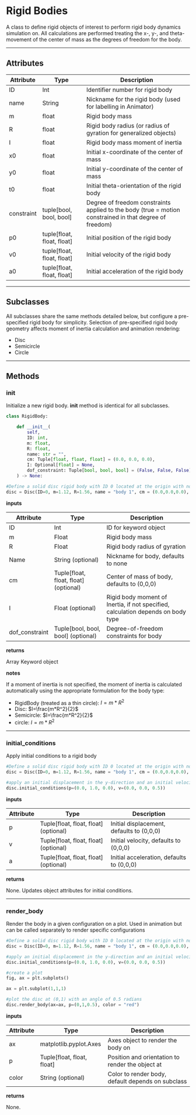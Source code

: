 # Rigid Bodies


A class to define rigid objects of interest to perform rigid body dynamics simulation on.  All calculations are performed treating the x-, y-, and theta- movement of the center of mass as the degrees of freedom for the body.

---

## Attributes


| Attribute | Type | Description|
|---------|-------------|-------------|
| ID | Int | Identifier number for rigid body |
| name | String | Nickname for the rigid body (used for labelling in Animator) |
| m | float | Rigid body mass |
| R | float | Rigid body radius (or radius of gyration for generalized objects) |
| I | float | Rigid body mass moment of inertia |
| x0 | float | Initial x-coordinate of the center of mass |
| y0 | float | Initial y-coordinate of the center of mass |
| t0 | float | Initial theta-orientation of the rigid body |
| constraint | tuple[bool, bool, bool] | Degree of freedom constraints applied to the body (true = motion constrained in that degree of freedom) |
| p0 | tuple[float, float, float] | Initial position of the rigid body |
| v0 | tuple[float, float, float] | Initial velocity of the rigid body |
| a0 | tuple[float, float, float] | Initial acceleration of the rigid body |

---

## Subclasses

All subclasses share the same methods detailed below, but configure a pre-specified rigid body for simplicity.  Selection of pre-specified rigid body geometry affects moment of inertia calculation and animation rendering:

- Disc
- Semicircle
- Circle

---

## Methods


### __init__

Initialize a new rigid body.  __init__ method is identical for all subclasses.

``` python
class RigidBody:

    def __init__(
        self,
        ID: int,
        m: float,
        R: float,
        name: str = "",
        cm: Tuple[float, float, float] = (0.0, 0.0, 0.0),
        I: Optional[float] = None,
        dof_constraint: Tuple[bool, bool, bool] = (False, False, False),
    ) -> None:

#Define a solid disc rigid body with ID 0 located at the origin with no motion in the x-direction
disc = Disc(ID=0, m=1.12, R=1.56, name = "body 1", cm = (0.0,0.0,0.0), dof_constraint = (True, False, False))
```
__inputs__

| Attribute | Type | Description|
|---------|-------------|-------------|
| ID | Int | ID for keyword object |
| m | Float | Rigid body mass |
| R | Float | Rigid body radius of gyration |
| Name | String (optional) | Nickname for body, defaults to none |
| cm | Tuple[float, float, float] (optional) | Center of mass of body, defaults to (0,0,0) |
| I | Float (optional) | Rigid body moment of Inertia, if not specified, calculation depends on body type |
| dof_constraint | Tuple[bool, bool, bool] (optional) | Degree-of-freedom constraints for body |


__returns__

Array Keyword object

__notes__

If a moment of inertia is not specified, the moment of inertia is calculated automatically using the appropriate formulation for the body type:

- RigidBody (treated as a thin circle): $I=m*R^2$
- Disc: $I=\frac{m*R^2}{2}$
- Semicircle: $I=\frac{m*R^2}{2}$
- circle: $I=m*R^2$

---

### __initial_conditions__

Apply initial conditions to a rigid body

``` python
#Define a solid disc rigid body with ID 0 located at the origin with no motion in the x-direction
disc = Disc(ID=0, m=1.12, R=1.56, name = "body 1", cm = (0.0,0.0,0.0), dof_constraint = (True, False, False))

#apply an initial displacement in the y-direction and an initial velocity in the theta direction
disc.initial_conditions(p=(0.0, 1.0, 0.0), v=(0.0, 0.0, 0.5))
```

__inputs__

| Attribute | Type | Description|
|---------|-------------|-------------|
| p | Tuple[float, float, float] (optional) | Initial displacement, defaults to (0,0,0) |
| v | Tuple[float, float, float] (optional) | Initial velocity, defaults to (0,0,0) |
| a | Tuple[float, float, float] (optional) | Initial acceleration, defaults to (0,0,0) |


__returns__

None. Updates object attributes for initial conditions.

---

### __render_body__

Render the body in a given configuration on a plot.  Used in animation but can be called separately to render specific configurations

``` python
#Define a solid disc rigid body with ID 0 located at the origin with no motion in the x-direction
disc = Disc(ID=0, m=1.12, R=1.56, name = "body 1", cm = (0.0,0.0,0.0), dof_constraint = (True, False, False))

#apply an initial displacement in the y-direction and an initial velocity in the theta direction
disc.initial_conditions(p=(0.0, 1.0, 0.0), v=(0.0, 0.0, 0.5))

#create a plot
fig, ax = plt.subplots()

ax = plt.subplot(1,1,1)

#plot the disc at (0,1) with an angle of 0.5 radians
disc.render_body(ax=ax, p=(0,1,0.5), color = "red")
```

__inputs__

| Attribute | Type | Description|
|---------|-------------|-------------|
| ax | matplotlib.pyplot.Axes | Axes object to render the body on |
| p | Tuple[float, float, float] | Position and orientation to render the object at|
| color | String (optional) | Color to render body, default depends on subclass |


__returns__

None.
